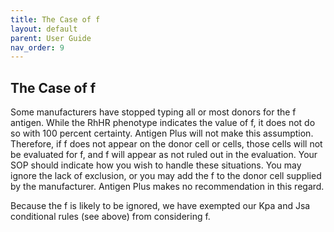 ```yaml
---
title: The Case of f
layout: default
parent: User Guide
nav_order: 9
---
```


## The Case of **f**

Some manufacturers have stopped typing all or most donors for the f antigen.
While the RhHR phenotype indicates the value of f, it does not do so with 100
percent certainty. Antigen Plus will not make this assumption. Therefore, if f
does not appear on the donor cell or cells, those cells will not be evaluated
for f, and f will appear as not ruled out in the evaluation. Your SOP should
indicate how you wish to handle these situations. You may ignore the lack of
exclusion, or you may add the f to the donor cell supplied by the manufacturer.
Antigen Plus makes no recommendation in this regard.

Because the f is likely to be ignored, we have exempted our Kpa and Jsa
conditional rules (see above) from considering f.
